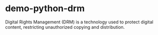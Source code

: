 # demo-python-drm
Digital Rights Management (DRM) is a technology used to protect digital content, restricting unauthorized copying and distribution.
